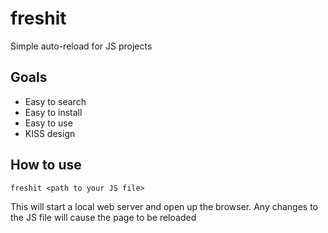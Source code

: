 # freshit

Simple auto-reload for JS projects

## Goals

- Easy to search
- Easy to install
- Easy to use
- KISS design

## How to use

```
freshit <path to your JS file>
```

This will start a local web server and open up the browser. Any changes to the JS file will cause the page to be reloaded
